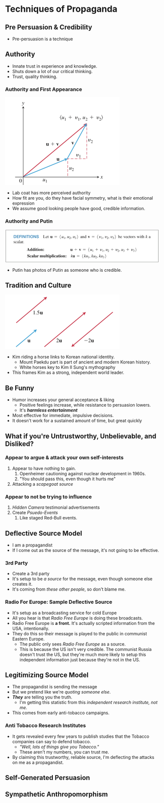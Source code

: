 # Techniques of Propaganda

## Pre Persuasion & Credibility

* Pre-persuasion is a technique

## Authority

* Innate trust in experience and knowledge.
* Shuts down a lot of our critical thinking.
* Trust, quality thinking.

### Authority and First Appearance

![](<../../.gitbook/assets/image (229).png>)

* Lab coat has more perceived authority
* How fit are you, do they have facial symmetry, what is their emotional expression
* We assume good looking people have good, credible information.

### Authority and Putin

![](<../../.gitbook/assets/image (228).png>)

* Putin has photos of Putin as someone who is credible.

## Tradition and Culture

![Kim Jong Un Riding](<../../.gitbook/assets/image (230).png>)

* Kim riding a horse links to Korean national identity.
  * Mount Paekdu part is part of ancient and modern Korean history.
  * White horses key to Kim II Sung's mythography
* This frames Kim as a strong, independent world leader.

## Be Funny

* Humor increases your general acceptance & liking
  * Positive feelings increase, while resistance to persuasion lowers.
  * It's _**harmless entertainment**_
* Most effective for immediate, impulsive decisions.
* It doesn't work for a sustained amount of time, but great quickly

## What if you're Untrustworthy, Unbelievable, and Disliked?

### Appear to argue & attack your own self-interests

1. Appear to have nothing to gain.
   1. Openheimer cautioning against nuclear development in 1960s.
   2. "You should pass this, even though it hurts me"
2. Attacking a _scapegoat source_

### Appear to not be trying to influence

1. _Hidden Camera_ testimonial advertisements
2. Create _Psuedo-Events_
   1. Like staged Red-Bull events.

## Deflective Source Model

* I am a propagandist
* If I come out as the source of the message, it's not going to be effective.

### 3rd Party

* Create a 3rd party
* It's setup to be _a source_ for the message, even though someone else creates it.
* It's coming from _these other people_, so don't blame me.

### Radio For Europe: Sample Deflective Source

* It's setup as a broadcasting service for cold Europe
* All you hear is that _Radio Free Europe_ is doing these broadcasts.
* Radio Free Europe is **a front.** It's actually scripted information from the USA, intentionally.
* They do this so their message is played to the public in communist Eastern Europe.
  * The public only sees _Radio Free Europe_ as a source.
  * This is because the US isn't very credible. The communist Russia doesn't trust the US, but they're much more likely to setup this independent information just because they're not in the US.

## Legitimizing Source Model

* The propagandist is sending the message
* But we pretend like we're _quoting someone else_.
* _**They**_ are telling you the truth.
  * I'm getting this statistic from this _independent research institute, not me._
* This comes from early anti-tobacco campaigns.

### Anti Tobacco Research Institutes

* It gets revealed every few years to publish studies that the Tobacco companies can say to defend tobacco.
  * _"Well, lots of things give you Tobacco."_
  * These aren't my numbers, you can trust me.
* By claiming this trustworthy, reliable source, I'm deflecting the attacks on me as a propagandist.&#x20;

## Self-Generated Persuasion

## Sympathetic Anthropomorphism


